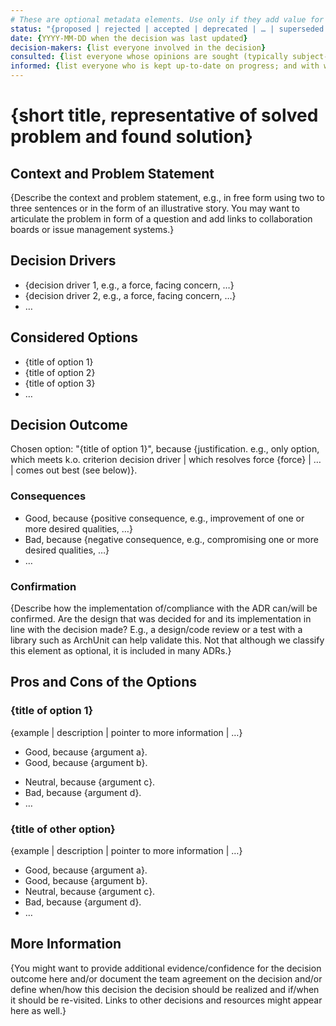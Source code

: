 ```yaml
---
# These are optional metadata elements. Use only if they add value for this specific MADR!
status: "{proposed | rejected | accepted | deprecated | … | superseded by ADR-0123"
date: {YYYY-MM-DD when the decision was last updated}
decision-makers: {list everyone involved in the decision}
consulted: {list everyone whose opinions are sought (typically subject-matter experts); and with whom there is a two-way communication}
informed: {list everyone who is kept up-to-date on progress; and with whom there is a one-way communication}
---
```


# {short title, representative of solved problem and found solution}

## Context and Problem Statement

{Describe the context and problem statement, e.g., in free form using two to three sentences or in the form of an illustrative story. You may want to articulate the problem in form of a question and add links to collaboration boards or issue management systems.}

## Decision Drivers <!-- This is an optional element. Use only if it adds value for this specific MADR! -->

* {decision driver 1, e.g., a force, facing concern, …}
* {decision driver 2, e.g., a force, facing concern, …}
* … <!-- numbers of drivers can vary -->

## Considered Options

* {title of option 1}
* {title of option 2}
* {title of option 3}
* … <!-- numbers of options can vary -->

## Decision Outcome

Chosen option: "{title of option 1}", because {justification. e.g., only option, which meets k.o. criterion decision driver | which resolves force {force} | … | comes out best (see below)}.

### Consequences <!-- This is an optional element, but most MADRs should include it. -->

* Good, because {positive consequence, e.g., improvement of one or more desired qualities, …}
* Bad, because {negative consequence, e.g., compromising one or more desired qualities, …}
* … <!-- numbers of consequences can vary -->

### Confirmation <!-- This is an optional element. Use only if it adds value for this specific MADR! -->

{Describe how the implementation of/compliance with the ADR can/will be confirmed. Are the design that was decided for and its implementation in line with the decision made? E.g., a design/code review or a test with a library such as ArchUnit can help validate this. Not that although we classify this element as optional, it is included in many ADRs.}

## Pros and Cons of the Options <!-- This is an optional element. Use only if it adds value for this specific MADR! -->

### {title of option 1}

{example | description | pointer to more information | …} <!-- This is an optional element. Use only if it adds value for this specific MADR! -->

* Good, because {argument a}.
* Good, because {argument b}.
<!-- use "neutral" if the given argument weights neither for good nor bad -->
* Neutral, because {argument c}.
* Bad, because {argument d}.
* … <!-- numbers of pros and cons can vary -->

### {title of other option}

{example | description | pointer to more information | …}

* Good, because {argument a}.
* Good, because {argument b}.
* Neutral, because {argument c}.
* Bad, because {argument d}.
* …

## More Information <!-- This is an optional element. Use only if it adds value for this specific MADR! -->

{You might want to provide additional evidence/confidence for the decision outcome here and/or document the team agreement on the decision and/or define when/how this decision the decision should be realized and if/when it should be re-visited. Links to other decisions and resources might appear here as well.}
